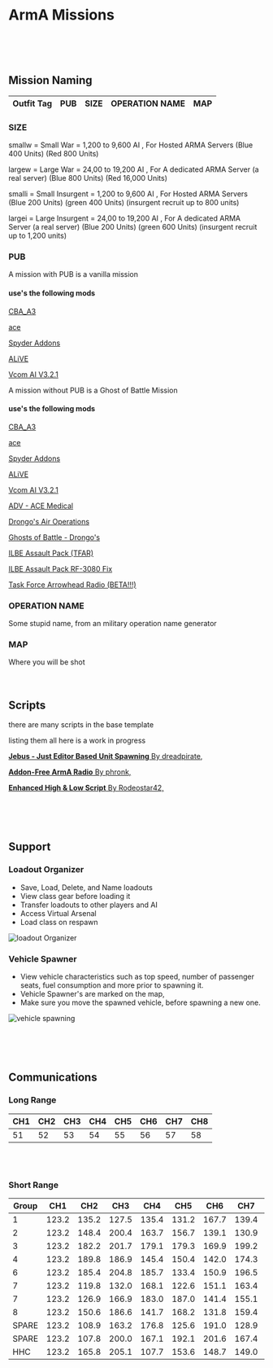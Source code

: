 # ArmA Missions
<br><br><br>
## Mission Naming
|Outfit Tag|PUB|SIZE|OPERATION NAME|MAP|
| --- | --- | --- | --- | --- |

### SIZE
smallw = Small War = 1,200 to 9,600 AI , For Hosted ARMA Servers (Blue 400 Units) (Red 800 Units)

largew = Large War = 24,00 to 19,200 AI , For A dedicated ARMA Server (a real server) (Blue 800 Units) (Red 16,000 Units)

smalli = Small Insurgent  = 1,200 to 9,600 AI , For Hosted ARMA Servers (Blue 200 Units) (green 400 Units) (insurgent recruit up to 800 units)

largei = Large Insurgent  = 24,00 to 19,200 AI , For A dedicated ARMA Server (a real server) (Blue 200 Units) (green 600 Units) (insurgent recruit up to 1,200 units)

### PUB
A mission with PUB is a vanilla mission
#### use's the following mods

[CBA_A3](http://steamcommunity.com/sharedfiles/filedetails/?id=450814997)

[ace](http://steamcommunity.com/sharedfiles/filedetails/?id=463939057)

[Spyder Addons](http://steamcommunity.com/sharedfiles/filedetails/?id=579263829)

[ALiVE](http://steamcommunity.com/sharedfiles/filedetails/?id=620260972)

[Vcom AI V3.2.1](http://steamcommunity.com/sharedfiles/filedetails/?id=1645358402)

A mission without PUB is a Ghost of Battle Mission
#### use's the following mods
[CBA_A3](http://steamcommunity.com/sharedfiles/filedetails/?id=450814997)

[ace](http://steamcommunity.com/sharedfiles/filedetails/?id=463939057)

[Spyder Addons](http://steamcommunity.com/sharedfiles/filedetails/?id=579263829)

[ALiVE](http://steamcommunity.com/sharedfiles/filedetails/?id=620260972)

[Vcom AI V3.2.1](http://steamcommunity.com/sharedfiles/filedetails/?id=1645358402)

[ADV - ACE Medical](http://steamcommunity.com/sharedfiles/filedetails/?id=1353873848)

[Drongo's Air Operations](http://steamcommunity.com/sharedfiles/filedetails/?id=1533097069)

[Ghosts of Battle - Drongo's](http://steamcommunity.com/sharedfiles/filedetails/?id=1480969784)

[ILBE Assault Pack (TFAR)](http://steamcommunity.com/sharedfiles/filedetails/?id=873999690)

[ILBE Assault Pack RF-3080 Fix](http://steamcommunity.com/sharedfiles/filedetails/?id=1214067354)

[Task Force Arrowhead Radio (BETA!!!)](http://steamcommunity.com/sharedfiles/filedetails/?id=894678801)


### OPERATION NAME
Some stupid name, from an military operation name generator

### MAP
Where you will be shot
<br><br><br>
## Scripts
there are many scripts in the base template

listing them all here is a work in progress

[**Jebus - Just Editor Based Unit Spawning** By dreadpirate,](https://forums.bohemia.net/forums/topic/174661-jebus-just-editor-based-unit-spawning/)

[**Addon-Free ArmA Radio** By phronk,](https://forums.bohemia.net/forums/topic/200791-release-addon-free-arma-radio/)

[**Enhanced High & Low Script** By Rodeostar42,](https://forums.bohemia.net/forums/topic/189776-enhanced-high-low-script/)

<br><br><br>
## Support

### Loadout Organizer
- Save, Load, Delete, and Name loadouts
- View class gear before loading it
- Transfer loadouts to other players and AI
- Access Virtual Arsenal
- Load class on respawn

![loadout Organizer](https://community.bistudio.com/wikidata/images/thumb/b/b9/B_Slingload_01_Cargo_F.jpg/150px-B_Slingload_01_Cargo_F.jpg)

### Vehicle Spawner
- View vehicle characteristics such as top speed, number of passenger seats, fuel consumption and more prior to spawning it.
- Vehicle Spawner's are marked on the map,
- Make sure you move the spawned vehicle, before spawning a new one.

![vehicle spawning](https://community.bistudio.com/wikidata/images/thumb/9/9a/B_Slingload_01_Repair_F.jpg/150px-B_Slingload_01_Repair_F.jpg)




<br><br><br>
## Communications
### Long Range
| CH1 | CH2 | CH3 | CH4 | CH5 | CH6 | CH7 | CH8 |
| --- | --- | --- | --- | --- | --- | --- | --- |
|51|52|53|54|55|56|57|58|59|

<br><br>
### Short Range
|Group | CH1 | CH2 | CH3 | CH4 | CH5 | CH6 | CH7 | CH8 |
| --- | --- | --- | --- | --- | --- | --- | --- | --- |
|1 |123.2|135.2|127.5|135.4|131.2|167.7|139.4|58|
|2 |123.2|148.4|200.4|163.7|156.7|139.1|130.9|58|
|3 |123.2|182.2|201.7|179.1|179.3|169.9|199.2|58|
|4 |123.2|189.8|186.9|145.4|150.4|142.0|174.3|58|
|6 |123.2|185.4|204.8|185.7|133.4|150.9|196.5|58|
|7 |123.2|119.8|132.0|168.1|122.6|151.1|163.4|58|
|7 |123.2|126.9|166.9|183.0|187.0|141.4|155.1|58|
|8 |123.2|150.6|186.6|141.7|168.2|131.8|159.4|58|
|SPARE |123.2|108.9|163.2|176.8|125.6|191.0|128.9|58|
|SPARE |123.2|107.8|200.0|167.1|192.1|201.6|167.4|58|
|HHC |123.2|165.8|205.1|107.7|153.6|148.7|149.0|58|
